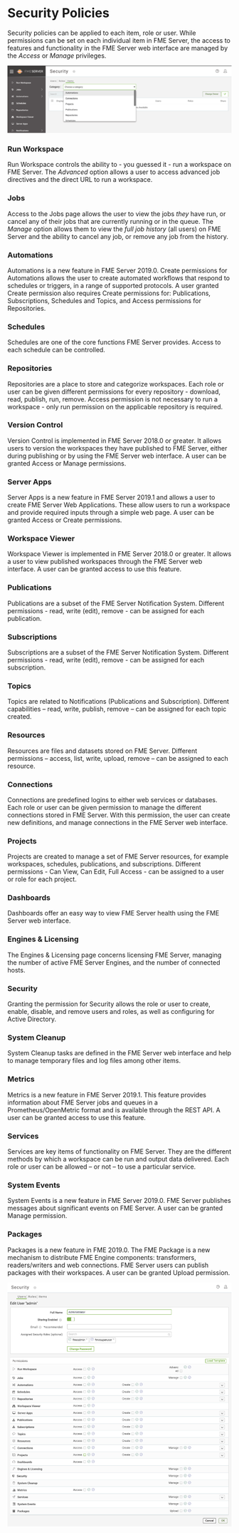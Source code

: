 # Security Policies #

Security policies can be applied to each item, role or user. While permissions can be set on each individual item in FME Server, the access to features and functionality in the FME Server web interface are managed by the *Access* or *Manage* privileges.

![](./Images/4.022.ItemSecurity.png)

### Run Workspace ###

Run Workspace controls the ability to - you guessed it - run a workspace on FME Server. The *Advanced* option allows a user to access advanced job directives and the direct URL to run a workspace.

### Jobs ###

Access to the Jobs page allows the user to view the jobs *they* have run, or cancel any of their jobs that are currently running or in the queue. The *Manage* option allows them to view the *full job history* (all users) on FME Server and the ability to cancel any job, or remove any job from the history.

### Automations ###

Automations is a new feature in FME Server 2019.0. Create permissions for Automations allows the user to create automated workflows that respond to schedules or triggers, in a range of supported protocols. A user granted Create permission also requires Create permissions for: Publications, Subscriptions, Schedules and Topics, and Access permissions for Repositories.

### Schedules ###

Schedules are one of the core functions FME Server provides. Access to each schedule can be controlled.

### Repositories ###

Repositories are a place to store and categorize workspaces. Each role or user can be given different permissions for every repository - download, read, publish, run, remove. Access permission is not necessary to run a workspace - only run permission on the applicable repository is required.

### Version Control ###

Version Control is implemented in FME Server 2018.0 or greater. It allows users to version the workspaces they have published to FME Server, either during publishing or by using the FME Server web interface. A user can be granted Access or Manage permissions.

### Server Apps ###

Server Apps is a new feature in FME Server 2019.1 and allows a user to create FME Server Web Applications. These allow users to run a workspace and provide required inputs through a simple web page.  A user can be granted Access or Create permissions.

### Workspace Viewer ###

Workspace Viewer is implemented in FME Server 2018.0 or greater. It allows a user to view published workspaces through the FME Server web interface.  A user can be granted access to use this feature.

### Publications ###

Publications are a subset of the FME Server Notification System. Different permissions - read, write (edit), remove - can be assigned for each publication.

### Subscriptions ###

Subscriptions are a subset of the FME Server Notification System. Different permissions - read, write (edit), remove - can be assigned for each subscription.

### Topics ###

Topics are related to Notifications (Publications and Subscription). Different capabilities – read, write, publish, remove – can be assigned for each topic created.

### Resources ###

Resources are files and datasets stored on FME Server. Different permissions – access, list, write, upload, remove – can be assigned to each resource.

### Connections ###

Connections are predefined logins to either web services or databases. Each role or user can be given permission to manage the different connections stored in FME Server. With this permission, the user can create new definitions, and manage connections in the FME Server web interface.

### Projects ###

Projects are created to manage a set of FME Server resources, for example workspaces, schedules, publications, and subscriptions. Different permissions - Can View, Can Edit, Full Access - can be assigned to a user or role for each project.

### Dashboards ###

Dashboards offer an easy way to view FME Server health using the FME Server web interface.

### Engines & Licensing ###

The Engines & Licensing page concerns licensing FME Server, managing the number of active FME Server Engines, and the number of connected hosts.

### Security ###

Granting the permission for Security allows the role or user to create, enable, disable, and remove users and roles, as well as configuring for Active Directory.

### System Cleanup ###

System Cleanup tasks are defined in the FME Server web interface and help to manage temporary files and log files among other items.

### Metrics ###

Metrics is a new feature in FME Server 2019.1. This feature provides information about FME Server jobs and queues in a Prometheus/OpenMetric format and is available through the REST API. A user can be granted access to use this feature.

### Services ###

Services are key items of functionality on FME Server. They are the different methods by which a workspace can be run and output data delivered. Each role or user can be allowed – or not – to use a particular service.

### System Events ###

System Events is a new feature in FME Server 2019.0. FME Server publishes messages about significant events on FME Server. A user can be granted Manage permission.

### Packages ###

Packages is a new feature in FME 2019.0. The FME Package is a new mechanism to distribute FME Engine components: transformers, readers/writers and web connections. FME Server users can publish packages with their workspaces. A user can be granted Upload permission.

![](./Images/4.021.SecurityPolicy.png)
